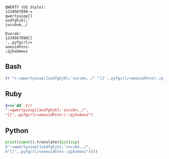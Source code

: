 ```
QWERTY (US Style):
1234567890-=
qwertyuiop[]
asdfghjkl;'
zxcvbnm,./

Dvorak:
1234567890[]
',.pyfgcrl/=
aoeuidhtns-
;qjkxbmwvz
```

## Bash

```bash
tr "\-=qwertyuiop[]asdfghjkl;'zxcvbn,./" "[]',.pyfgcrl/=aoeuidhtns\-;qjkxbwvz"
```

## Ruby

```ruby
$><<`dd`.tr(
"-=qwertyuiop[]asdfghjkl;'zxcvbn,./",
"[]',.pyfgcrl/=aoeuidhtns\\-;qjkxbwvz")
```

## Python

```python
print(input().translate(dict(zip(
b"-=qwertyuiop[]asdfghjkl;'zxcvbn,./",
b"[]',.pyfgcrl/=aoeuidhtns-;qjkxbwvz"))))
```
